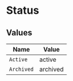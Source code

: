 # Status


## Values

| Name       | Value      |
| ---------- | ---------- |
| `Active`   | active     |
| `Archived` | archived   |